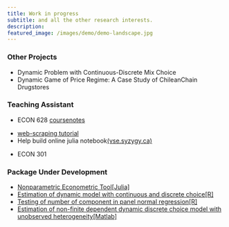 ```yaml
---
title: Work in progress
subtitle: and all the other research interests.
description:
featured_image: /images/demo/demo-landscape.jpg
---
```


<!-- ![](/images/demo/demo-landscape.jpg) -->

### Other Projects

* Dynamic Problem with Continuous-Discrete Mix Choice
* Dynamic Game of Price Regime:  A Case Study of ChileanChain Drugstores

### Teaching Assistant
* ECON 628 [coursenotes](https://github.com/ubcecon/ECON628_2018)
- [web-scraping tutorial](https://github.com/ubcecon/web-scraping-with-R)  
- Help build online julia notebook[(vse.syzygy.ca)](https://vse.syzygy.ca/)
* ECON 301

### Package Under Development

- [Nonparametric Econometric Tool[Julia]](https://github.com/JasmineHao/NonparEconometricsTool.jl)
- [Estimation of dynamic model with continuous   and discrete choice[R]](https://github.com/JasmineHao/DCDC.jl)
- [Testing of number of component in panel normal regression[R]](https://github.com/JasmineHao/normalRegPanelMix)
- [Estimation of non-finite dependent dynamic discrete choice model with unobserved heterogeneity[Matlab]](https://github.com/JasmineHao/DDCMixture_NFD)
